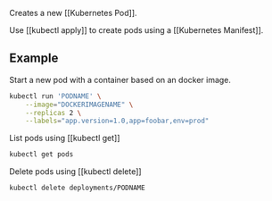 Creates a new [[Kubernetes Pod]].

Use [[kubectl apply]] to create pods using a [[Kubernetes Manifest]].

## Example

Start a new pod with a container based on an docker image.
```bash
kubectl run 'PODNAME' \
    --image="DOCKERIMAGENAME" \
    --replicas 2 \
    --labels="app.version=1.0,app=foobar,env=prod"
```

List pods using [[kubectl get]]
```bash
kubectl get pods
```

Delete pods using [[kubectl delete]]
```bash
kubectl delete deployments/PODNAME
```
